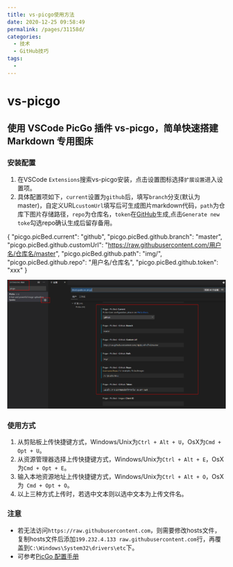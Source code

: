 ```yaml
---
title: vs-picgo使用方法
date: 2020-12-25 09:58:49
permalink: /pages/31158d/
categories: 
  - 技术
  - GitHub技巧
tags: 
  - 
---
```

# vs-picgo

## 使用 VSCode PicGo 插件 vs-picgo，简单快速搭建 Markdown 专用图床

### 安装配置

1.  在VSCode `Extensions`搜索vs-picgo安装，点击设置图标选择`扩展设置`进入设置项。
2.  具体配置项如下，`current`设置为`github`后，填写`branch`分支(默认为master)，自定义URL`customUrl`填写后可生成图片markdown代码，`path`为仓库下图片存储路径，`repo`为仓库名，`token`在[GitHub](https://github.com/settings/tokens)生成,点击`Generate new toke`勾选repo确认生成后留存备用。

 {
   "picgo.picBed.current": "github",
   "picgo.picBed.github.branch": "master",
   "picgo.picBed.github.customUrl": "https://raw.githubusercontent.com/用户名/仓库名/master",
   "picgo.picBed.github.path": "img/",
   "picgo.picBed.github.repo": "用户名/仓库名",
   "picgo.picBed.github.token": "xxx"
}

[![vs-picgo配置示例图](https://raw.githubusercontent.com/dwqyun/PicBed/master/img/screenshoot20200408214746.png)](https://raw.githubusercontent.com/dwqyun/PicBed/master/img/screenshoot20200408214746.png)

### 使用方式

1.  从剪贴板上传快捷键方式，Windows/Unix为`Ctrl + Alt + U`，OsX为`Cmd + Opt + U`。
2.  从资源管理器选择上传快捷键方式，Windows/Unix为`Ctrl + Alt + E`，OsX为`Cmd + Opt + E`。
3.  输入本地资源地址上传快捷键方式，Windows/Unix为`Ctrl + Alt + O`，OsX为` Cmd + Opt + O`。
4.  以上三种方式上传时，若选中文本则以选中文本为上传文件名。

### 注意

*   若无法访问`https://raw.githubusercontent.com`，则需要修改hosts文件，复制hosts文件后添加`199.232.4.133 raw.githubusercontent.com`行，再覆盖到`C:\Windows\System32\drivers\etc`下。
*   可参考[PicGo 配置手册](https://picgo.github.io/PicGo-Doc/zh/guide/config.html#github%E5%9B%BE%E5%BA%8A)